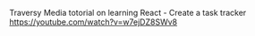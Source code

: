 Traversy Media totorial on learning React - Create a task tracker
https://youtube.com/watch?v=w7ejDZ8SWv8
